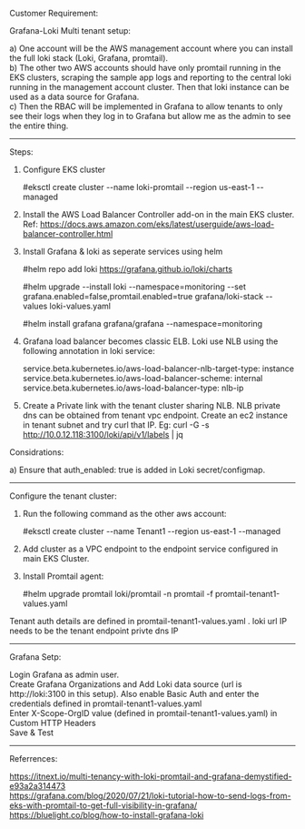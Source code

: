 Customer Requirement:

Grafana-Loki Multi tenant setup:

a) One account will be the AWS management account where you can install the full loki stack (Loki, Grafana, promtail). <br />
b) The other two AWS accounts should have only promtail running in the EKS clusters, scraping the sample app logs and reporting to the central loki running in the management account cluster. Then that loki instance can be used as a data source for Grafana. <br />
c) Then the RBAC will be implemented in Grafana to allow tenants to only see their logs when they log in to Grafana but allow me as the admin to see the entire thing.<br />

**************************************************************************************************************************************************************

Steps:

1) Configure EKS cluster<br />

   #eksctl create cluster --name loki-promtail --region us-east-1 --managed

2) Install the AWS Load Balancer Controller add-on in the main EKS cluster. Ref: https://docs.aws.amazon.com/eks/latest/userguide/aws-load-balancer-controller.html <br />

3) Install Grafana & loki as seperate services using helm <br />

   #helm repo add loki https://grafana.github.io/loki/charts

   #helm upgrade --install loki --namespace=monitoring --set grafana.enabled=false,promtail.enabled=true  grafana/loki-stack --values loki-values.yaml

   #helm install grafana grafana/grafana --namespace=monitoring

4) Grafana load balancer becomes classic ELB. Loki use NLB using the following annotation in loki service:

    service.beta.kubernetes.io/aws-load-balancer-nlb-target-type: instance <br />
    service.beta.kubernetes.io/aws-load-balancer-scheme: internal <br />
    service.beta.kubernetes.io/aws-load-balancer-type: nlb-ip <br />

5) Create a Private link with the tenant cluster sharing NLB. NLB private dns can be obtained from tenant vpc endpoint. Create an ec2 instance in tenant subnet and try curl that IP.
Eg: curl -G -s http://10.0.12.118:3100/loki/api/v1/labels | jq


Considrations:

a) Ensure that auth_enabled: true is added in Loki secret/configmap.

------------------------------------------------------------------------------------------------------------------------------------------------------------------

Configure the tenant cluster:

1) Run the following command as the other aws account:

   #eksctl create cluster --name Tenant1 --region us-east-1 --managed

2)  Add cluster as a VPC endpoint to the endpoint service configured in main  EKS Cluster.

3) Install Promtail agent:

   #helm upgrade  promtail loki/promtail -n promtail -f promtail-tenant1-values.yaml

Tenant auth details are defined in promtail-tenant1-values.yaml . loki url IP needs to be the tenant endpoint privte dns IP


--------------------------------------------------------------------------------------------------------------------------------------------------------------

Grafana Setp:

Login Grafana as admin user. <br />
Create Grafana Organizations and Add Loki data source (url is http://loki:3100 in this setup). Also enable Basic Auth and enter the credentials defined in promtail-tenant1-values.yaml <br />
Enter X-Scope-OrgID value (defined in promtail-tenant1-values.yaml) in Custom HTTP Headers <br />
Save & Test <br />


***********************************************************************************************************************************************************************
Referrences:

https://itnext.io/multi-tenancy-with-loki-promtail-and-grafana-demystified-e93a2a314473 <br />
https://grafana.com/blog/2020/07/21/loki-tutorial-how-to-send-logs-from-eks-with-promtail-to-get-full-visibility-in-grafana/ <br />
https://bluelight.co/blog/how-to-install-grafana-loki <br />

